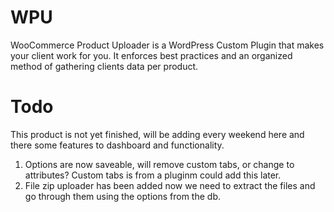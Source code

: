 # WPU
WooCommerce Product Uploader is a WordPress Custom Plugin that makes your client work for you.  It enforces best practices and an organized method of gathering clients data per product.



# Todo
This product is not yet finished, will be adding every weekend here and there some features to dashboard and functionality.
1. Options are now saveable, will remove custom tabs, or change to attributes?  Custom tabs is from a pluginm could add this later.
2. File zip uploader has been added now we need to extract the files and go through them using the options from the db.
